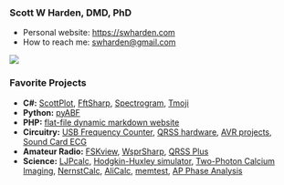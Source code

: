 ### Scott W Harden, DMD, PhD

* Personal website: https://swharden.com
* How to reach me: swharden@gmail.com

[![](https://github-readme-stats.vercel.app/api?username=swharden&count_private=true&show_icons=true)](https://github.com/swharden)

### Favorite Projects
* **C#:** [ScottPlot](https://github.com/swharden/ScottPlot), [FftSharp](https://github.com/swharden/FftSharp), [Spectrogram](https://github.com/swharden/Spectrogram), [Tmoji](https://swharden.com/software/Tmoji/)
* **Python:** [pyABF](https://github.com/swharden/pyABF)
* **PHP:** [flat-file dynamic markdown website](https://github.com/swharden/md2html-php)
* **Circuitry:** [USB Frequency Counter](https://github.com/swharden/USB-Counter), [QRSS hardware](https://github.com/swharden/QRSS-hardware), [AVR projects](https://github.com/swharden/AVR-projects), [Sound Card ECG](https://github.com/swharden/SoundCardECG)
* **Amateur Radio:** [FSKview](https://swharden.com/software/FSKview/), [WsprSharp](https://github.com/swharden/WsprSharp), [QRSS Plus](https://swharden.com/qrss/plus/)
* **Science:** [LJPcalc](https://github.com/swharden/LJPcalc), [Hodgkin-Huxley simulator](https://github.com/swharden/HHSharp), [Two-Photon Calcium Imaging](https://github.com/swharden/Scan-A-Gator), [NernstCalc](https://swharden.com/software/NernstCalc/), [AliCalc](https://github.com/swharden/AliCalc-Blazor), [memtest](https://github.com/swharden/memtest), [AP Phase Analysis](https://github.com/swharden/AP-Phase-Analysis)
